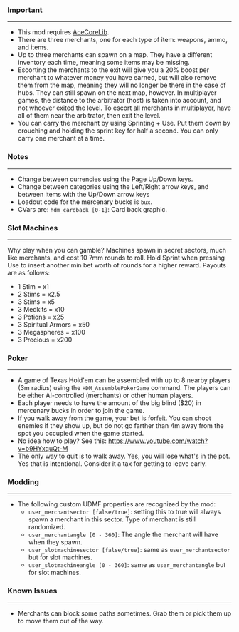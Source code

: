 ### Important
---
- This mod requires [AceCoreLib](https://gitlab.com/accensi/hd-addons/acecorelib).
- There are three merchants, one for each type of item: weapons, ammo, and items.
- Up to three merchants can spawn on a map. They have a different inventory each time, meaning some items may be missing.
- Escorting the merchants to the exit will give you a 20% boost per merchant to whatever money you have earned, but will also remove them from the map, meaning they will no longer be there in the case of hubs. They can still spawn on the next map, however. In multiplayer games, the distance to the arbitrator (host) is taken into account, and not whoever exited the level. To escort all merchants in multiplayer, have all of them near the arbitrator, then exit the level.
- You can carry the merchant by using Sprinting + Use. Put them down by crouching and holding the sprint key for half a second. You can only carry one merchant at a time.

### Notes
---
- Change between currencies using the Page Up/Down keys.
- Change between categories using the Left/Right arrow keys, and between items with the Up/Down arrow keys
- Loadout code for the mercenary bucks is `bux`.
- CVars are:
	`hdm_cardback [0-1]`: Card back graphic.

### Slot Machines
---
Why play when you can gamble? Machines spawn in secret sectors, much like merchants, and cost 10 7mm rounds to roll. Hold Sprint when pressing Use to insert another min bet worth of rounds for a higher reward.
Payouts are as follows:
- 1 Stim = x1
- 2 Stims = x2.5
- 3 Stims = x5
- 3 Medkits = x10
- 3 Potions = x25
- 3 Spiritual Armors = x50
- 3 Megaspheres = x100
- 3 Precious = x200

### Poker
---
- A game of Texas Hold'em can be assembled with up to 8 nearby players (3m radius) using the `HDM_AssemblePokerGame` command. The players can be either AI-controlled (merchants) or other human players.
- Each player needs to have the amount of the big blind ($20) in mercenary bucks in order to join the game.
- If you walk away from the game, your bet is forfeit. You can shoot enemies if they show up, but do not go farther than 4m away from the spot you occupied when the game started.
- No idea how to play? See this: https://www.youtube.com/watch?v=b9HYxquQt-M
- The only way to quit is to walk away. Yes, you will lose what's in the pot. Yes that is intentional. Consider it a tax for getting to leave early.

### Modding
---
- The following custom UDMF properties are recognized by the mod:
	- `user_merchantsector [false/true]`: setting this to true will always spawn a merchant in this sector. Type of merchant is still randomized.
	- `user_merchantangle [0 - 360]`: The angle the merchant will have when they spawn.
	- `user_slotmachinesector [false/true]`: same as `user_merchantsector` but for slot machines.
	- `user_slotmachineangle [0 - 360]`: same as `user_merchantangle` but for slot machines.

### Known Issues
---
- Merchants can block some paths sometimes. Grab them or pick them up to move them out of the way.